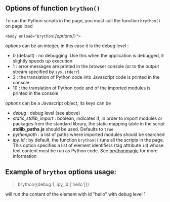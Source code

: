 Options of function `brython()`
-------------------------------

To run the Python scripts in the page, you must call the function `brython()` on page load

`<body onload="brython(`*[options]*`)">`

*options* can be an integer, in this case it is the debug level :

- 0 (default) : no debugging. Use this when the application is debugged, it slightly speeds up execution
- 1 : error messages are printed in the browser console (or to the output stream specified by `sys.stderr`)
- 2 : the translation of Python code into Javascript code is printed in the console
- 10 : the translation of Python code and of the imported modules is printed in the console

*options* can be a Javascript object, its keys can be

- *debug* : debug level (see above)
- *static\_stdlib\_import* : boolean, indicates if, in order to import modules or packages from the standard library, the static mapping table in the script __stdlib\_paths.js__ should be used. Defaults to `true`
- *pythonpath* : a list of paths where imported modules should be searched
- *ipy_id* : by default, the function `brython()` runs all the scripts in the page. This option specifies a list of element identifiers (tag attribute `id`) whose text content must be run as Python code. See [brythonmagic](https://github.com/kikocorreoso/brythonmagic) for more information


Example of `brython` options usage:
-----------------------------------

>    brython({debug:1, ipy_id:['hello']})

will run the content of the element with id "hello" with debug level 1
